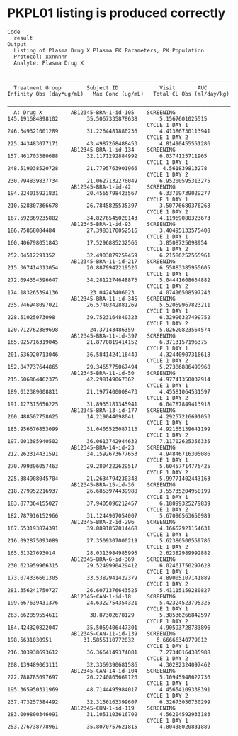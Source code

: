 # PKPL01 listing is produced correctly

    Code
      result
    Output
      Listing of Plasma Drug X Plasma PK Parameters, PK Population
      Protocol: xxnnnnn
      Analyte: Plasma Drug X
      
      ————————————————————————————————————————————————————————————————————————————————————————————————————————————————————————————————————
      Treatment Group        Subject ID             Visit       AUC Infinity Obs (day*ug/mL)   Max Conc (ug/mL)   Total CL Obs (ml/day/kg)
      ————————————————————————————————————————————————————————————————————————————————————————————————————————————————————————————————————
      A: Drug X         AB12345-BRA-1-id-105    SCREENING             145.191684898102         35.5067335878638       5.1567601025515     
                                                CYCLE 1 DAY 1         246.349321001289         31.2264481880236       4.41386730113941    
                                                CYCLE 1 DAY 2         225.443483077171         43.4987268488453       4.81490455551286    
                        AB12345-BRA-1-id-134    SCREENING             157.461703380688         32.1171292884992       6.0374125711965     
                                                CYCLE 1 DAY 1         248.519038520728         21.7795763901966        4.561839813278     
                                                CYCLE 1 DAY 2         230.794839837734         21.0627132276049       6.95200595313275    
                        AB12345-BRA-1-id-42     SCREENING             194.224015921831         20.4565798423567       6.33709739029277    
                                                CYCLE 1 DAY 1         210.528307366678         26.7845825535397       3.50776680376268    
                                                CYCLE 1 DAY 2         167.592869235882         34.8276545020143       4.11969088323673    
                        AB12345-BRA-1-id-93     SCREENING             186.75868084484          27.3983170052516       3.40495133575408    
                                                CYCLE 1 DAY 1         160.406798051843         17.5296885232566       3.8508725098954     
                                                CYCLE 1 DAY 2         252.04512291352          32.4903879259459       6.21586252565961    
                        AB12345-BRA-11-id-217   SCREENING             215.367414313054         20.8879942219526       6.55883385955605    
                                                CYCLE 1 DAY 1         272.094354596647         34.2812274648873       5.04441608634882    
                                                CYCLE 1 DAY 2         174.183265394136          23.04243406023        4.07416508597243    
                        AB12345-BRA-11-id-345   SCREENING             235.746948097021         26.5740342881269       5.52059967823211    
                                                CYCLE 1 DAY 1         228.51025073098          39.7523164840323       6.32996327499752    
                                                CYCLE 1 DAY 2         120.712762389698          24.37143486359        5.02620823564574    
                        AB12345-BRA-11-id-397   SCREENING             165.925716319045         21.8770819414152       6.3713157196375     
                                                CYCLE 1 DAY 1         201.536920713046         36.5841424116449       4.32440907316618    
                                                CYCLE 1 DAY 2         152.847737644865         29.3465775067494       5.27386886499968    
                        AB12345-BRA-11-id-50    SCREENING             215.506864462375         42.298149067362        4.97741350032914    
                                                CYCLE 1 DAY 1         189.012389008811         21.1977400008473       4.45581064531597    
                                                CYCLE 1 DAY 2         191.127315656225         31.8935181345941       6.04787849413918    
                        AB12345-BRA-13-id-177   SCREENING             260.488507758025         14.219044098041        4.29257216691053    
                                                CYCLE 1 DAY 1         185.956676853099         31.0405525087113       4.92155139641199    
                                                CYCLE 1 DAY 2         197.001385940502         36.0613742944632       7.11702625356335    
                        AB12345-BRA-14-id-23    SCREENING             212.262314431591         34.1592673677653       4.94846716305086    
                                                CYCLE 1 DAY 1         270.799396057463         29.2804222629517       5.60457714775425    
                                                CYCLE 1 DAY 2         225.384908045704         21.2634794230348       5.99771402443163    
                        AB12345-BRA-15-id-36    SCREENING             218.279952216937         26.6853974439988       3.55735204950199    
                                                CYCLE 1 DAY 1         183.877364155027         37.9405096212457       6.18099325279839    
                                                CYCLE 1 DAY 2         182.787916152966         31.1244907054007       5.67096563650989    
                        AB12345-BRA-2-id-296    SCREENING             167.553193874391         39.8891852814468       4.16652921154631    
                                                CYCLE 1 DAY 1         216.092875093089         27.3509307000219       5.62386500559786    
                                                CYCLE 1 DAY 2         165.51327693014          28.0313984985995       2.62382989992882    
                        AB12345-BRA-6-id-369    SCREENING             230.623959966315         29.5249990429412       6.02461750297628    
                                                CYCLE 1 DAY 1         173.074336601305         33.5382941422379       4.89005107141889    
                                                CYCLE 1 DAY 2         281.356241750727         26.6071376643525       5.41115159280827    
                        AB12345-CAN-1-id-18     SCREENING             199.667639431376         24.6322754354321       5.42324523795325    
                                                CYCLE 1 DAY 1         263.662859554611          38.87302678129        5.38536266842597    
                                                CYCLE 1 DAY 2         164.424320822047         35.5059406447301       4.90593728783896    
                        AB12345-CAN-11-id-139   SCREENING              198.5631030951          31.5855110772832       6.66666340779812    
                                                CYCLE 1 DAY 1         216.303938693612         36.3664149374081       7.27340164385988    
                                                CYCLE 1 DAY 2         208.139489063111         32.3369390681586       4.30282324097462    
                        AB12345-CAN-14-id-104   SCREENING             222.788785097697         20.2240805669126       5.10945948622736    
                                                CYCLE 1 DAY 1         195.365950311969         48.7144495984017       4.45654109338391    
                                                CYCLE 1 DAY 2         237.473257584492         32.3156163399607       6.32673050730299    
                        AB12345-CHN-1-id-119    SCREENING             283.009800346091         31.1051103616702       4.56204592933183    
                                                CYCLE 1 DAY 1         253.276738778961         35.8070757621815       4.80438020831889    


